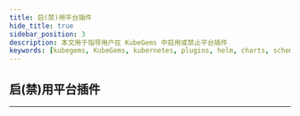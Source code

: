 ```yaml
---
title: 启(禁)用平台插件
hide_title: true
sidebar_position: 3
description: 本文用于指导用户在 KubeGems 中启用或禁止平台插件
keywords: [kubegems, KubeGems, kubernetes, plugins, helm, charts, schema]
---
```


## 启(禁)用平台插件

---
